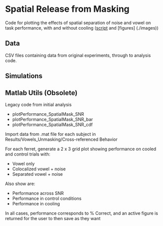 # Spatial Release from Masking

Code for plotting the effects of spatial separation of noise and vowel on task performance, with and without cooling ([script](plot_unmasking_data.py) and [figures] (./images))


## Data
CSV files containing data from original experiments, through to analysis code.


## Simulations



## Matlab Utils (Obsolete)

Legacy code from initial analysis

- plotPerformance_SpatialMask_SNR
- plotPerformance_SpatialMask_SNR_bar
- plotPerformance_SpatialMask_SNR_cdf

Import data from .mat file for each subject in Results/Vowels_Unmasking/Cross-referenced Behavior

For each ferret, generate a 2 x 3 grid plot showing performance on cooled and control trials with:
* Vowel only
* Colocalized vowel + noise 
* Separated vowel + noise 

Also show are:
* Performance across SNR 
* Performance in control conditions
* Performance in cooling

In all cases, performance corresponds to % Correct, and an active figure is returned for the user to then save as they want




